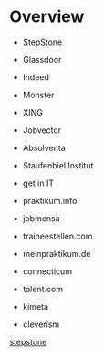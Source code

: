 # Overview

- StepStone
- Glassdoor
- Indeed
- Monster
- XING
- Jobvector
- Absolventa
- Staufenbiel Institut
- get in IT

- praktikum.info
- jobmensa
- traineestellen.com
- meinpraktikum.de
- connecticum
- talent.com
- kimeta
- cleverism

[stepstone](stepstone.de)  

